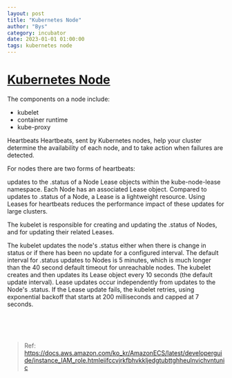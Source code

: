 ```yaml
---
layout: post
title: "Kubernetes Node"
author: "Bys"
category: incubator
date: 2023-01-01 01:00:00
tags: kubernetes node
---
```


# [Kubernetes Node](https://kubernetes.io/docs/concepts/architecture/nodes/)

The components on a node include:
  - kubelet
  - container runtime
  - kube-proxy




Heartbeats 
Heartbeats, sent by Kubernetes nodes, help your cluster determine the availability of each node, and to take action when failures are detected.

For nodes there are two forms of heartbeats:

updates to the .status of a Node
Lease objects within the kube-node-lease namespace. Each Node has an associated Lease object.
Compared to updates to .status of a Node, a Lease is a lightweight resource. Using Leases for heartbeats reduces the performance impact of these updates for large clusters.

The kubelet is responsible for creating and updating the .status of Nodes, and for updating their related Leases.

The kubelet updates the node's .status either when there is change in status or if there has been no update for a configured interval. The default interval for .status updates to Nodes is 5 minutes, which is much longer than the 40 second default timeout for unreachable nodes.
The kubelet creates and then updates its Lease object every 10 seconds (the default update interval). Lease updates occur independently from updates to the Node's .status. If the Lease update fails, the kubelet retries, using exponential backoff that starts at 200 milliseconds and capped at 7 seconds.




<br><br><br>

> Ref: https://docs.aws.amazon.com/ko_kr/AmazonECS/latest/developerguide/instance_IAM_role.htmleiifccvjrkfbhvkkljedgtubttghheulnvichvntunic
> 